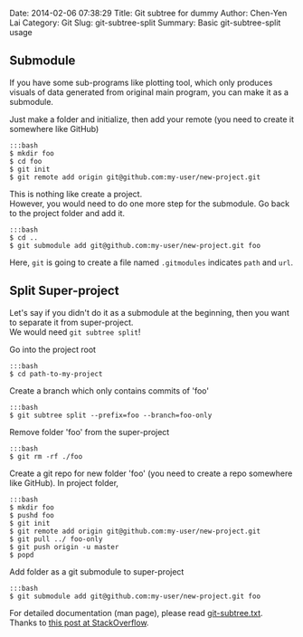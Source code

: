 Date: 2014-02-06 07:38:29
Title: Git subtree for dummy
Author: Chen-Yen Lai
Category: Git
Slug: git-subtree-split
Summary: Basic git-subtree-split usage

## Submodule

If you have some sub-programs like plotting tool, which only produces visuals of data generated from original main program, 
you can make it as a submodule.

Just make a folder and initialize, then add your remote (you need to create it somewhere like GitHub)

    :::bash
    $ mkdir foo
    $ cd foo
    $ git init
    $ git remote add origin git@github.com:my-user/new-project.git

This is nothing like create a project.   
However, you would need to do one more step for the submodule. Go back to the project folder and add it. 

    :::bash
    $ cd ..
    $ git submodule add git@github.com:my-user/new-project.git foo

Here, `git` is going to create a file named `.gitmodules` indicates `path` and `url`.

## Split Super-project

Let's say if you didn't do it as a submodule at the beginning, then you want to separate it from super-project.  
We would need `git subtree split`!

Go into the project root

    :::bash
    $ cd path-to-my-project

Create a branch which only contains commits of 'foo'

    :::bash
    $ git subtree split --prefix=foo --branch=foo-only

Remove folder 'foo' from the super-project

    :::bash
    $ git rm -rf ./foo

Create a git repo for new folder 'foo' (you need to create a repo somewhere like GitHub). In project folder,

    :::bash
    $ mkdir foo
    $ pushd foo
    $ git init
    $ git remote add origin git@github.com:my-user/new-project.git
    $ git pull ../ foo-only
    $ git push origin -u master
    $ popd

Add folder as a git submodule to super-project

    :::bash
    $ git submodule add git@github.com:my-user/new-project.git foo
    
For detailed documentation (man page), please read [git-subtree.txt](https://github.com/apenwarr/git-subtree/blob/master/git-subtree.txt).  
Thanks to [this post at StackOverflow](http://stackoverflow.com/a/1307969/3011790).
